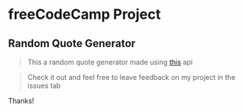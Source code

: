 freeCodeCamp Project
==============

Random Quote Generator
------

> This a random quote generator made using [this](https://market.mashape.com/andruxnet/random-famous-quotes) api

> Check it out and feel free to leave feedback on my project in the issues tab

Thanks!